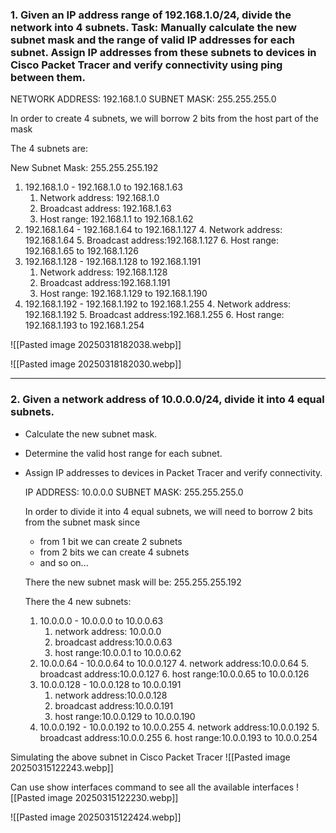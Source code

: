 ### 1.  Given an IP address range of 192.168.1.0/24, divide the network into 4 subnets. Task: Manually calculate the new subnet mask and the range of valid IP addresses for each subnet. Assign IP addresses from these subnets to devices in Cisco Packet Tracer and verify connectivity using ping between them.


NETWORK ADDRESS: 192.168.1.0
SUBNET MASK: 255.255.255.0


In order to create 4 subnets, we will borrow 2 bits from the host part of the mask

The 4 subnets are:

New Subnet Mask: 255.255.255.192

1. 192.168.1.0 - 192.168.1.0 to 192.168.1.63
	1. Network address: 192.168.1.0
	2. Broadcast address: 192.168.1.63
	3. Host range: 192.168.1.1 to 192.168.1.62
2. 192.168.1.64 - 192.168.1.64 to 192.168.1.127
	4. Network address: 192.168.1.64
	5. Broadcast address:192.168.1.127
	6. Host range: 192.168.1.65 to 192.168.1.126
3. 192.168.1.128 - 192.168.1.128 to 192.168.1.191
	1. Network address: 192.168.1.128
	2. Broadcast address:192.168.1.191
	3. Host range: 192.168.1.129 to 192.168.1.190
4. 192.168.1.192 - 192.168.1.192 to 192.168.1.255
	4. Network address: 192.168.1.192
	5. Broadcast address:192.168.1.255
	6. Host range: 192.168.1.193 to 192.168.1.254

![[Pasted image 20250318182038.webp]]

![[Pasted image 20250318182030.webp]]

---


### 2. Given a network address of 10.0.0.0/24, divide it into 4 equal subnets.
-  Calculate the new subnet mask.
-  Determine the valid host range for each subnet.
- Assign IP addresses to devices in Packet Tracer and verify connectivity.

	
	IP ADDRESS: 10.0.0.0
	SUBNET MASK: 255.255.255.0

	In order to divide it into 4 equal subnets, we will need to borrow 2 bits from the subnet mask
	 since 
	- from 1 bit we can create 2 subnets
	- from 2 bits we can create 4 subnets
	- and so on...

	There the new subnet mask will be: 255.255.255.192

	There the 4 new subnets: 
	1. 10.0.0.0 - 10.0.0.0 to 10.0.0.63
		1. network address: 10.0.0.0
		2. broadcast address:10.0.0.63
		3. host range:10.0.0.1 to 10.0.0.62
	2. 10.0.0.64 - 10.0.0.64 to 10.0.0.127
		4. network address:10.0.0.64
		5. broadcast address:10.0.0.127
		6. host range:10.0.0.65 to 10.0.0.126
	3. 10.0.0.128 - 10.0.0.128 to 10.0.0.191
		1. network address:10.0.0.128
		2. broadcast address:10.0.0.191
		3. host range:10.0.0.129 to 10.0.0.190
	4. 10.0.0.192 - 10.0.0.192 to 10.0.0.255
		4. network address:10.0.0.192
		5. broadcast address:10.0.0.255
		6. host range:10.0.0.193 to 10.0.0.254



Simulating the above subnet in Cisco Packet Tracer
![[Pasted image 20250315122243.webp]]


Can use show interfaces command to see all the available interfaces
![[Pasted image 20250315122230.webp]]


![[Pasted image 20250315122424.webp]]


